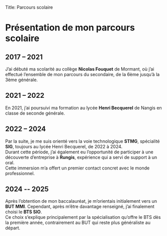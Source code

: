 Title: Parcours scolaire

# Présentation de mon parcours scolaire



## 2017 – 2021  
J’ai débuté ma scolarité au collège **Nicolas Fouquet** de Mormant, où j’ai effectué l’ensemble de mon parcours du secondaire, de la 6ème jusqu’à la 3ème générale.  

## 2021 – 2022  
En 2021, j’ai poursuivi ma formation au lycée **Henri Becquerel** de Nangis en classe de seconde générale.  

## 2022 – 2024  
Par la suite, je me suis orienté vers la voie technologique **STMG**, spécialité **SIG**, toujours au lycée Henri Becquerel, de 2022 à 2024.  
Durant cette période, j’ai également eu l’opportunité de participer à une découverte d’entreprise à **Rungis**, expérience qui a servi de support à un oral.  
Cette immersion m’a offert un premier contact concret avec le monde professionnel.  

## 2024 -- 2025  
Après l’obtention de mon baccalauréat, je m’orientais initialement vers un **BUT MMI**. Cependant, après m’être davantage renseigné, j’ai finalement choisi le **BTS SIO**.  
Ce choix s’explique principalement par la spécialisation qu’offre le BTS dès la première année, contrairement au BUT qui reste plus généraliste au départ.  
